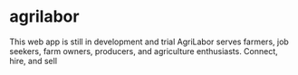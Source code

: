 # agrilabor
This web app is still in development and trial
AgriLabor serves farmers, job seekers, farm owners, producers, and agriculture enthusiasts. Connect, hire, and sell
